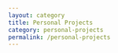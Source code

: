 ```yaml
---
layout: category
title: Personal Projects
category: personal-projects
permalink: /personal-projects
---
```


